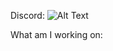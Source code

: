 

 Discord: 
![Alt Text](https://cdn.discordapp.com/attachments/1146176526010822706/1148326447136645250/Screenshot_2023-09-04_143906.png)

What am I working on: 
